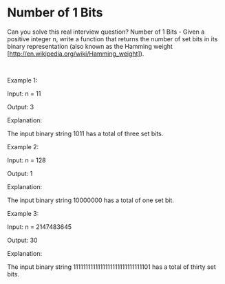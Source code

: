 # Number of 1 Bits

Can you solve this real interview question? Number of 1 Bits - Given a positive integer n, write a function that returns the number of set bits in its binary representation (also known as the Hamming weight [http://en.wikipedia.org/wiki/Hamming_weight]).

 

Example 1:

Input: n = 11

Output: 3

Explanation:

The input binary string 1011 has a total of three set bits.

Example 2:

Input: n = 128

Output: 1

Explanation:

The input binary string 10000000 has a total of one set bit.

Example 3:

Input: n = 2147483645

Output: 30

Explanation:

The input binary string 1111111111111111111111111111101 has a total of thirty set bits.